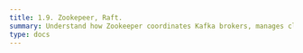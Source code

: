 ```yaml
---
title: 1.9. Zookepeer, Raft.
summary: Understand how Zookeeper coordinates Kafka brokers, manages cluster metadata, and ensures leader election for partitions.
type: docs
---
```

